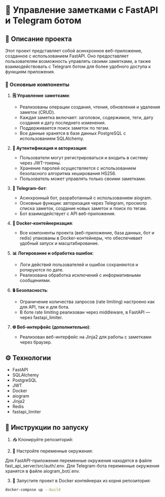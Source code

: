 # 📓 Управление заметками с FastAPI и Telegram ботом

## 📝 Описание проекта

Этот проект представляет собой асинхронное веб-приложение, созданное с использованием FastAPI. Оно предоставляет пользователям возможность управлять своими заметками, а также взаимодействовать с Telegram ботом для более удобного доступа к функциям приложения.

### 🔑 Основные компоненты

1. **🗒 Управление заметками**:
   - Реализованы операции создания, чтения, обновления и удаления заметок (CRUD).
   - Каждая заметка включает: заголовок, содержимое, теги, дату создания и дату последнего изменения.
   - Поддерживается поиск заметок по тегам.
   - Все данные хранятся в базе данных PostgreSQL с использованием SQLAlchemy.

2. **🔐 Аутентификация и авторизация**:
   - Пользователи могут регистрироваться и входить в систему через JWT-токены.
   - Хранение паролей осуществляется с использованием безопасного алгоритма хеширования HS256.
   - Пользователь может управлять только своими заметками.

3. **🤖 Telegram-бот**:
   - Асинхронный бот, разработанный с использованием aiogram.
   - Основные функции: авторизация через Telegram, просмотр списка заметок, создание новых заметок и поиск по тегам.
   - Бот взаимодействует с API веб-приложения.

4. **🐳 Docker-контейнеризация**:
   - Все компоненты проекта (веб-приложение, база данных, бот и redis) упакованы в Docker-контейнеры, что обеспечивает удобный запуск и масштабирование.

5. **📊 Логирование и обработка ошибок**:
   - Логи действий пользователей и ошибок сохраняются и ротируются по дате.
   - Реализована обработка исключений с информативными сообщениями.

6. **🔒 Безопасность**:
   - Ограничение количества запросов (rate limiting) настроено как для API, так и для бота.
   - В боте rate limiting реализован через middleware, в FastAPI — через fastapi_limiter.

7. **🌐 Веб-интерфейс (дополнительно)**:
   - Реализован веб-интерфейс на Jinja2 для работы с заметками через браузер.

## ⚙️ Технологии

- FastAPI
- SQLAlchemy
- PostgreSQL
- JWT
- Docker
- aiogram
- Jinja2
- Redis
- fastapi_limiter

## 🚀 Инструкции по запуску

1. 📥 Клонируйте репозиторий:

2. 🔧 Настройте переменные окружения:

Для FastAPI-приложения переменные окружения находятся в файле fast_api_server/src/auth/.env.
Для Telegram-бота переменные окружения хранятся в файле aiogram_bot/.env.

3. 🐳 Запустите проект в Docker контейнерах из корня репозитория:

```bash
docker-compose up --build
```
